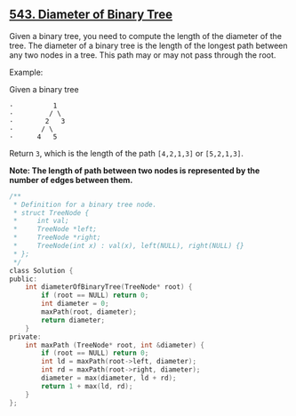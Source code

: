 ## [543. Diameter of Binary Tree](https://leetcode.com/problems/diameter-of-binary-tree/#/solutions)

Given a binary tree, you need to compute the length of the diameter of the tree. The diameter of a binary tree is the length of the longest path between any two nodes in a tree. This path may or may not pass through the root.

Example:

Given a binary tree

```
·          1
·         / \
·        2   3
·       / \
·      4   5
```

Return `3`, which is the length of the path `[4,2,1,3]` or `[5,2,1,3]`.

**Note: The length of path between two nodes is represented by the number of edges between them.**

```c
/**
 * Definition for a binary tree node.
 * struct TreeNode {
 *     int val;
 *     TreeNode *left;
 *     TreeNode *right;
 *     TreeNode(int x) : val(x), left(NULL), right(NULL) {}
 * };
 */
class Solution {
public:
    int diameterOfBinaryTree(TreeNode* root) {
        if (root == NULL) return 0;
        int diameter = 0;
        maxPath(root, diameter);
        return diameter;
    }
private:
    int maxPath (TreeNode* root, int &diameter) {
        if (root == NULL) return 0;
        int ld = maxPath(root->left, diameter);
        int rd = maxPath(root->right, diameter);
        diameter = max(diameter, ld + rd);
        return 1 + max(ld, rd);
    }
};
```